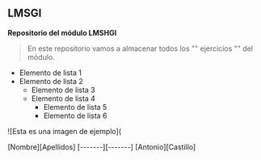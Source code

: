 ## LMSGI
**Repositorio del módulo LMSHGI**

> En este repositorio vamos a almacenar todos los "" ejercicios "" del módulo.
- Elemento de lista 1
- Elemento de lista 2
    - Elemento de lista 3
    - Elemento de lista 4
        - Elemento de lista 5
        - Elemento de lista 6
     

![Esta es una imagen de ejemplo](

[Nombre][Apellidos]
[-------][-------]
[Antonio][Castillo]
